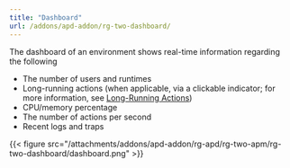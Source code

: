 ```yaml
---
title: "Dashboard"
url: /addons/apd-addon/rg-two-dashboard/
---
```


The dashboard of an environment shows real-time information regarding the following

* The number of users and runtimes
* Long-running actions (when applicable, via a clickable indicator; for more information, see [Long-Running Actions](/addons/apd-addon/rg-two-long-running-actions/))
* CPU/memory percentage
* The number of actions per second
* Recent logs and traps

{{< figure src="/attachments/addons/apd-addon/rg-apd/rg-two-apm/rg-two-dashboard/dashboard.png" >}}
